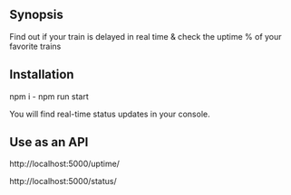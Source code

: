 ## Synopsis

Find out if your train is delayed in real time & check the uptime % of your favorite trains

## Installation

npm i - npm run start  

You will find real-time status updates in your console. 

## Use as an API 
http://localhost:5000/uptime/<train>
  
http://localhost:5000/status/<train>

